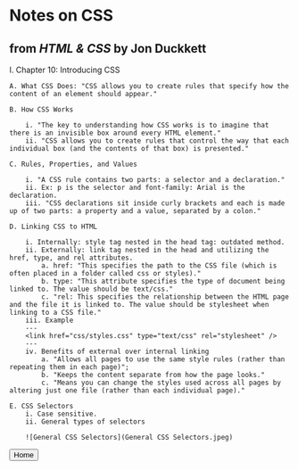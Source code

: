 # Notes on CSS

## from _HTML & CSS_ by Jon Duckkett

I. Chapter 10: Introducing CSS

    A. What CSS Does: "CSS allows you to create rules that specify how the content of an element should appear."

    B. How CSS Works

        i. "The key to understanding how CSS works is to imagine that there is an invisible box around every HTML element."
        ii. "CSS allows you to create rules that control the way that each individual box (and the contents of that box) is presented."

    C. Rules, Properties, and Values

        i. "A CSS rule contains two parts: a selector and a declaration."
        ii. Ex: p is the selector and font-family: Arial is the declaration.
        iii. "CSS declarations sit inside curly brackets and each is made up of two parts: a property and a value, separated by a colon."

    D. Linking CSS to HTML

        i. Internally: style tag nested in the head tag: outdated method. 
        ii. Externally: link tag nested in the head and utilizing the href, type, and rel attributes. 
            a. href: "This specifies the path to the CSS file (which is often placed in a folder called css or styles)."
            b. type: "This attribute specifies the type of document being linked to. The value should be text/css."
            c. "rel: This specifies the relationship between the HTML page and the file it is linked to. The value should be stylesheet when linking to a CSS file."
        iii. Example
        ---
        <link href="css/styles.css" type="text/css" rel="stylesheet" />
        ---
        iv. Benefits of external over internal linking
            a. "Allows all pages to use the same style rules (rather than repeating them in each page)";
            b. "Keeps the content separate from how the page looks."
            c. "Means you can change the styles used across all pages by altering just one file (rather than each individual page)."
        
    E. CSS Selectors
        i. Case sensitive.
        ii. General types of selectors

        ![General CSS Selectors](General CSS Selectors.jpeg)


<a href="README.md"><button type="button">Home</button></a>